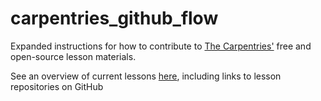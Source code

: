 # carpentries_github_flow

Expanded instructions for how to contribute to [The Carpentries'](http://carpentries.org/) free and open-source lesson materials.

See an overview of current lessons [here](http://carpentries.org/#portfolio), including links to lesson repositories on GitHub

